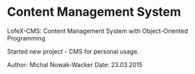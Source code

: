 # Content Management System

LofeX-CMS: Content Management System with Object-Oriented Programming

Started new project - CMS for personal usage.

Author: Michal Nowak-Wacker
Date: 23.03.2015
